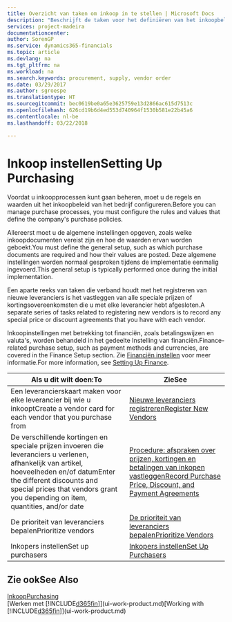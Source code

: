 ```yaml
---
title: Overzicht van taken om inkoop in te stellen | Microsoft Docs
description: "Beschrijft de taken voor het definiëren van het inkoopbeleid van uw bedrijf en het instellen van uw inkoopprocessen."
services: project-madeira
documentationcenter: 
author: SorenGP
ms.service: dynamics365-financials
ms.topic: article
ms.devlang: na
ms.tgt_pltfrm: na
ms.workload: na
ms.search.keywords: procurement, supply, vendor order
ms.date: 03/29/2017
ms.author: sgroespe
ms.translationtype: HT
ms.sourcegitcommit: bec0619be0a65e3625759e13d2866ac615d7513c
ms.openlocfilehash: 626cd19b6d4ed553d740964f1530b581e22b45a6
ms.contentlocale: nl-be
ms.lasthandoff: 03/22/2018

---
```

# <a name="setting-up-purchasing"></a><span data-ttu-id="c34e6-103">Inkoop instellen</span><span class="sxs-lookup"><span data-stu-id="c34e6-103">Setting Up Purchasing</span></span>
<span data-ttu-id="c34e6-104">Voordat u inkoopprocessen kunt gaan beheren, moet u de regels en waarden uit het inkoopbeleid van het bedrijf configureren.</span><span class="sxs-lookup"><span data-stu-id="c34e6-104">Before you can manage purchase processes, you must configure the rules and values that define the company's purchase policies.</span></span>

<span data-ttu-id="c34e6-105">Allereerst moet u de algemene instellingen opgeven, zoals welke inkoopdocumenten vereist zijn en hoe de waarden ervan worden geboekt.</span><span class="sxs-lookup"><span data-stu-id="c34e6-105">You must define the general setup, such as which purchase documents are required and how their values are posted.</span></span> <span data-ttu-id="c34e6-106">Deze algemene instellingen worden normaal gesproken tijdens de implementatie eenmalig ingevoerd.</span><span class="sxs-lookup"><span data-stu-id="c34e6-106">This general setup is typically performed once during the initial implementation.</span></span>

<span data-ttu-id="c34e6-107">Een aparte reeks van taken die verband houdt met het registreren van nieuwe leveranciers is het vastleggen van alle speciale prijzen of kortingsovereenkomsten die u met elke leverancier hebt afgesloten.</span><span class="sxs-lookup"><span data-stu-id="c34e6-107">A separate series of tasks related to registering new vendors is to record any special price or discount agreements that you have with each vendor.</span></span>

<span data-ttu-id="c34e6-108">Inkoopinstellingen met betrekking tot financiën, zoals betalingswijzen en valuta's, worden behandeld in het gedeelte Instelling van financiën.</span><span class="sxs-lookup"><span data-stu-id="c34e6-108">Finance-related purchase setup, such as payment methods and currencies, are covered in the Finance Setup section.</span></span> <span data-ttu-id="c34e6-109">Zie [Financiën instellen](finance-setup-finance.md) voor meer informatie.</span><span class="sxs-lookup"><span data-stu-id="c34e6-109">For more information, see [Setting Up Finance](finance-setup-finance.md).</span></span>

| <span data-ttu-id="c34e6-110">Als u dit wilt doen:</span><span class="sxs-lookup"><span data-stu-id="c34e6-110">To</span></span> | <span data-ttu-id="c34e6-111">Zie</span><span class="sxs-lookup"><span data-stu-id="c34e6-111">See</span></span> |
| --- | --- |
| <span data-ttu-id="c34e6-112">Een leverancierskaart maken voor elke leverancier bij wie u inkoopt</span><span class="sxs-lookup"><span data-stu-id="c34e6-112">Create a vendor card for each vendor that you purchase from</span></span>|[<span data-ttu-id="c34e6-113">Nieuwe leveranciers registreren</span><span class="sxs-lookup"><span data-stu-id="c34e6-113">Register New Vendors</span></span>](purchasing-how-register-new-vendors.md) |
| <span data-ttu-id="c34e6-114">De verschillende kortingen en speciale prijzen invoeren die leveranciers u verlenen, afhankelijk van artikel, hoeveelheden en/of datum</span><span class="sxs-lookup"><span data-stu-id="c34e6-114">Enter the different discounts and special prices that vendors grant you depending on item, quantities, and/or date</span></span> |[<span data-ttu-id="c34e6-115">Procedure: afspraken over prijzen, kortingen en betalingen van inkopen vastleggen</span><span class="sxs-lookup"><span data-stu-id="c34e6-115">Record Purchase Price, Discount, and Payment Agreements</span></span>](purchasing-how-record-purchase-price-discount-payment-agreements.md) |
| <span data-ttu-id="c34e6-116">De prioriteit van leveranciers bepalen</span><span class="sxs-lookup"><span data-stu-id="c34e6-116">Prioritize vendors</span></span> |[<span data-ttu-id="c34e6-117">De prioriteit van leveranciers bepalen</span><span class="sxs-lookup"><span data-stu-id="c34e6-117">Prioritize Vendors</span></span>](purchasing-how-prioritize-vendors.md) |
| <span data-ttu-id="c34e6-118">Inkopers instellen</span><span class="sxs-lookup"><span data-stu-id="c34e6-118">Set up purchasers</span></span> |[<span data-ttu-id="c34e6-119">Inkopers instellen</span><span class="sxs-lookup"><span data-stu-id="c34e6-119">Set Up Purchasers</span></span>](purchasing-how-setup-purchasers.md) |

## <a name="see-also"></a><span data-ttu-id="c34e6-120">Zie ook</span><span class="sxs-lookup"><span data-stu-id="c34e6-120">See Also</span></span>
[<span data-ttu-id="c34e6-121">Inkoop</span><span class="sxs-lookup"><span data-stu-id="c34e6-121">Purchasing</span></span>](purchasing-manage-purchasing.md)  
<span data-ttu-id="c34e6-122">[Werken met [!INCLUDE[d365fin](includes/d365fin_md.md)]](ui-work-product.md)</span><span class="sxs-lookup"><span data-stu-id="c34e6-122">[Working with [!INCLUDE[d365fin](includes/d365fin_md.md)]](ui-work-product.md)</span></span>


